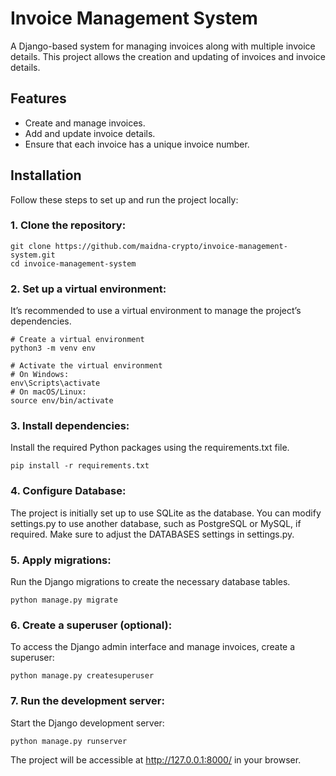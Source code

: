 # Invoice Management System

A Django-based system for managing invoices along with multiple invoice details. This project allows the creation and updating of invoices and invoice details.

## Features

- Create and manage invoices.
- Add and update invoice details.
- Ensure that each invoice has a unique invoice number.

## Installation

Follow these steps to set up and run the project locally:

### 1. Clone the repository:

```
git clone https://github.com/maidna-crypto/invoice-management-system.git
cd invoice-management-system
```

### 2. Set up a virtual environment:
It’s recommended to use a virtual environment to manage the project’s dependencies.

```
# Create a virtual environment
python3 -m venv env

# Activate the virtual environment
# On Windows:
env\Scripts\activate
# On macOS/Linux:
source env/bin/activate
```

### 3. Install dependencies:
Install the required Python packages using the requirements.txt file.

```
pip install -r requirements.txt
```

### 4. Configure Database:
The project is initially set up to use SQLite as the database. You can modify settings.py to use another database, such as PostgreSQL or MySQL, if required. Make sure to adjust the DATABASES settings in settings.py.

### 5. Apply migrations:
Run the Django migrations to create the necessary database tables.

```
python manage.py migrate
```

### 6. Create a superuser (optional):
To access the Django admin interface and manage invoices, create a superuser:

```
python manage.py createsuperuser
```

### 7. Run the development server:
Start the Django development server:
```
python manage.py runserver
```
The project will be accessible at http://127.0.0.1:8000/ in your browser.
